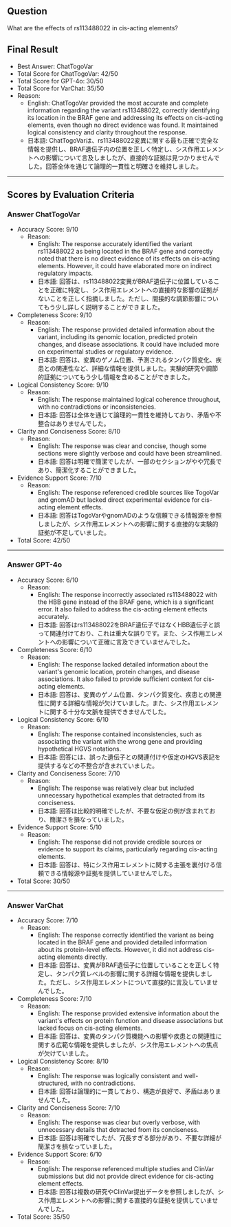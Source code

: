 ## Question

What are the effects of rs113488022 in cis-acting elements?

## Final Result

- Best Answer: ChatTogoVar
- Total Score for ChatTogoVar: 42/50
- Total Score for GPT-4o: 30/50
- Total Score for VarChat: 35/50
- Reason:
  - English: ChatTogoVar provided the most accurate and complete information regarding the variant rs113488022, correctly identifying its location in the BRAF gene and addressing its effects on cis-acting elements, even though no direct evidence was found. It maintained logical consistency and clarity throughout the response.
  - 日本語: ChatTogoVarは、rs113488022変異に関する最も正確で完全な情報を提供し、BRAF遺伝子内の位置を正しく特定し、シス作用エレメントへの影響について言及しましたが、直接的な証拠は見つかりませんでした。回答全体を通じて論理的一貫性と明確さを維持しました。

---

## Scores by Evaluation Criteria

### Answer ChatTogoVar
- Accuracy Score: 9/10
  - Reason: 
    - English: The response accurately identified the variant rs113488022 as being located in the BRAF gene and correctly noted that there is no direct evidence of its effects on cis-acting elements. However, it could have elaborated more on indirect regulatory impacts.
    - 日本語: 回答は、rs113488022変異がBRAF遺伝子に位置していることを正確に特定し、シス作用エレメントへの直接的な影響の証拠がないことを正しく指摘しました。ただし、間接的な調節影響についてもう少し詳しく説明することができました。
- Completeness Score: 9/10
  - Reason: 
    - English: The response provided detailed information about the variant, including its genomic location, predicted protein changes, and disease associations. It could have included more on experimental studies or regulatory evidence.
    - 日本語: 回答は、変異のゲノム位置、予測されるタンパク質変化、疾患との関連性など、詳細な情報を提供しました。実験的研究や調節的証拠についてもう少し情報を含めることができました。
- Logical Consistency Score: 9/10
  - Reason: 
    - English: The response maintained logical coherence throughout, with no contradictions or inconsistencies.
    - 日本語: 回答は全体を通じて論理的一貫性を維持しており、矛盾や不整合はありませんでした。
- Clarity and Conciseness Score: 8/10
  - Reason: 
    - English: The response was clear and concise, though some sections were slightly verbose and could have been streamlined.
    - 日本語: 回答は明確で簡潔でしたが、一部のセクションがやや冗長であり、簡潔化することができました。
- Evidence Support Score: 7/10
  - Reason: 
    - English: The response referenced credible sources like TogoVar and gnomAD but lacked direct experimental evidence for cis-acting element effects.
    - 日本語: 回答はTogoVarやgnomADのような信頼できる情報源を参照しましたが、シス作用エレメントへの影響に関する直接的な実験的証拠が不足していました。
- Total Score: 42/50

---

### Answer GPT-4o
- Accuracy Score: 6/10
  - Reason: 
    - English: The response incorrectly associated rs113488022 with the HBB gene instead of the BRAF gene, which is a significant error. It also failed to address the cis-acting element effects accurately.
    - 日本語: 回答はrs113488022をBRAF遺伝子ではなくHBB遺伝子と誤って関連付けており、これは重大な誤りです。また、シス作用エレメントへの影響について正確に言及できていませんでした。
- Completeness Score: 6/10
  - Reason: 
    - English: The response lacked detailed information about the variant's genomic location, protein changes, and disease associations. It also failed to provide sufficient context for cis-acting elements.
    - 日本語: 回答は、変異のゲノム位置、タンパク質変化、疾患との関連性に関する詳細な情報が欠けていました。また、シス作用エレメントに関する十分な文脈を提供できませんでした。
- Logical Consistency Score: 6/10
  - Reason: 
    - English: The response contained inconsistencies, such as associating the variant with the wrong gene and providing hypothetical HGVS notations.
    - 日本語: 回答には、誤った遺伝子との関連付けや仮定のHGVS表記を提供するなどの不整合が含まれていました。
- Clarity and Conciseness Score: 7/10
  - Reason: 
    - English: The response was relatively clear but included unnecessary hypothetical examples that detracted from its conciseness.
    - 日本語: 回答は比較的明確でしたが、不要な仮定の例が含まれており、簡潔さを損なっていました。
- Evidence Support Score: 5/10
  - Reason: 
    - English: The response did not provide credible sources or evidence to support its claims, particularly regarding cis-acting elements.
    - 日本語: 回答は、特にシス作用エレメントに関する主張を裏付ける信頼できる情報源や証拠を提供していませんでした。
- Total Score: 30/50

---

### Answer VarChat
- Accuracy Score: 7/10
  - Reason: 
    - English: The response correctly identified the variant as being located in the BRAF gene and provided detailed information about its protein-level effects. However, it did not address cis-acting elements directly.
    - 日本語: 回答は、変異がBRAF遺伝子に位置していることを正しく特定し、タンパク質レベルの影響に関する詳細な情報を提供しました。ただし、シス作用エレメントについて直接的に言及していませんでした。
- Completeness Score: 7/10
  - Reason: 
    - English: The response provided extensive information about the variant's effects on protein function and disease associations but lacked focus on cis-acting elements.
    - 日本語: 回答は、変異のタンパク質機能への影響や疾患との関連性に関する広範な情報を提供しましたが、シス作用エレメントへの焦点が欠けていました。
- Logical Consistency Score: 8/10
  - Reason: 
    - English: The response was logically consistent and well-structured, with no contradictions.
    - 日本語: 回答は論理的に一貫しており、構造が良好で、矛盾はありませんでした。
- Clarity and Conciseness Score: 7/10
  - Reason: 
    - English: The response was clear but overly verbose, with unnecessary details that detracted from its conciseness.
    - 日本語: 回答は明確でしたが、冗長すぎる部分があり、不要な詳細が簡潔さを損なっていました。
- Evidence Support Score: 6/10
  - Reason: 
    - English: The response referenced multiple studies and ClinVar submissions but did not provide direct evidence for cis-acting element effects.
    - 日本語: 回答は複数の研究やClinVar提出データを参照しましたが、シス作用エレメントへの影響に関する直接的な証拠を提供していませんでした。
- Total Score: 35/50